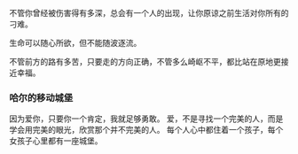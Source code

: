 不管你曾经被伤害得有多深，总会有一个人的出现，让你原谅之前生活对你所有的刁难。

生命可以随心所欲，但不能随波逐流。

不管前方的路有多苦，只要走的方向正确，不管多么崎岖不平，都比站在原地更接近幸福。

### 哈尔的移动城堡
因为爱你，只要你一个肯定，我就足够勇敢。
爱，不是寻找一个完美的人，而是学会用完美的眼光，欣赏那个并不完美的人。
每个人心中都住着一个孩子，每个女孩子心里都有一座城堡。
